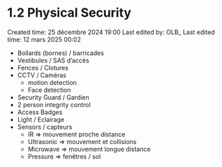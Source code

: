 # 1.2 Physical Security

Created time: 25 décembre 2024 19:00
Last edited by: OLB_
Last edited time: 12 mars 2025 00:02

- Bollards (bornes) / barricades
- Vestibules / SAS d’accès
- Fences / Clotures
- CCTV / Caméras
    - motion detection
    - Face detection
- Security Guard / Gardien
- 2 person integrity control
- Access Badges
- Light / Eclairage
- Sensors / capteurs
    - IR ⇒ mouvement proche distance
    - Ultrasonic ⇒ mouvement et collisions
    - Microwave ⇒ mouvement longue distance
    - Pressure ⇒ fenêtres / sol